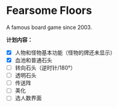 # Fearsome Floors

A famous board game since 2003.

**计划内容：**

- [x] 人物和怪物基本功能（怪物的牌还未显示）
- [x] 血池和普通石头
- [ ] 转向石头（逆时针/180°）
- [ ] 透明石头
- [ ] 传送阵
- [ ] 美化
- [ ] 选人数界面